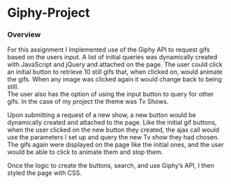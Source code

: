 # Giphy-Project

### Overview

For this assignment I implemented use of the Giphy API to request gifs based on the users input. A list of initial queries was dynamically created with JavaScript and jQuery and attached on the page. The user could click an initial button to retrieve 10 still gifs that, when clicked on, would animate the gifs. When any image was clicked again it would change back to being still.  
The user also has the option of using the input button to query for other gifs. In the case of my project the theme was Tv Shows.

Upon submitting a request of a new show, a new button would be dynamically created and attached to the page. Like the initial gif buttons, when the user clicked on the new button they created, the ajax call would use the parameters I set up and query the new Tv show they had chosen. The gifs again were displayed on the page like the initial ones, and the user would be able to click to animate them and stop them.

Once the logic to create the buttons, search, and use Giphy’s API, I then styled the page with CSS.

